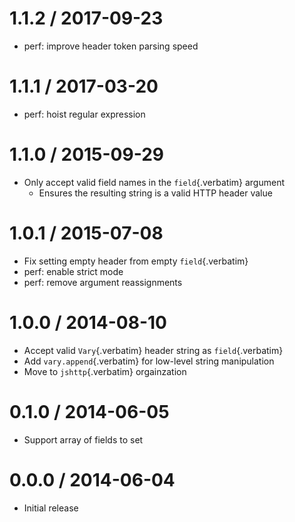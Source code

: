 # 1.1.2 / 2017-09-23

- perf: improve header token parsing speed

# 1.1.1 / 2017-03-20

- perf: hoist regular expression

# 1.1.0 / 2015-09-29

- Only accept valid field names in the `field`{.verbatim} argument
  - Ensures the resulting string is a valid HTTP header value

# 1.0.1 / 2015-07-08

- Fix setting empty header from empty `field`{.verbatim}
- perf: enable strict mode
- perf: remove argument reassignments

# 1.0.0 / 2014-08-10

- Accept valid `Vary`{.verbatim} header string as `field`{.verbatim}
- Add `vary.append`{.verbatim} for low-level string manipulation
- Move to `jshttp`{.verbatim} orgainzation

# 0.1.0 / 2014-06-05

- Support array of fields to set

# 0.0.0 / 2014-06-04

- Initial release
